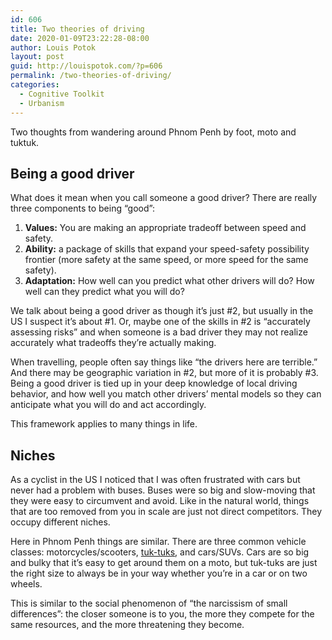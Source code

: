 ```yaml
---
id: 606
title: Two theories of driving
date: 2020-01-09T23:22:28-08:00
author: Louis Potok
layout: post
guid: http://louispotok.com/?p=606
permalink: /two-theories-of-driving/
categories:
  - Cognitive Toolkit
  - Urbanism
---
```

Two thoughts from wandering around Phnom Penh by foot, moto and tuktuk.

## Being a good driver

What does it mean when you call someone a good driver? There are really three components to being &#8220;good&#8221;:

  1. **Values:** You are making an appropriate tradeoff between speed and safety.
  2. **Ability:** a package of skills that expand your speed-safety possibility frontier (more safety at the same speed, or more speed for the same safety).
  3. **Adaptation:** How well can you predict what other drivers will do? How well can they predict what you will do?

We talk about being a good driver as though it&#8217;s just #2, but usually in the US I suspect it&#8217;s about #1. Or, maybe one of the skills in #2 is &#8220;accurately assessing risks&#8221; and when someone is a bad driver they may not realize accurately what tradeoffs they&#8217;re actually making.

When travelling, people often say things like &#8220;the drivers here are terrible.&#8221; And there may be geographic variation in #2, but more of it is probably #3. Being a good driver is tied up in your deep knowledge of local driving behavior, and how well you match other drivers&#8217; mental models so they can anticipate what you will do and act accordingly.

This framework applies to many things in life.

## Niches

As a cyclist in the US I noticed that I was often frustrated with cars but never had a problem with buses. Buses were so big and slow-moving that they were easy to circumvent and avoid. Like in the natural world, things that are too removed from you in scale are just not direct competitors. They occupy different niches.

Here in Phnom Penh things are similar. There are three common vehicle classes: motorcycles/scooters, [tuk-tuks](https://www.google.com/search?tbm=isch&sxsrf=ACYBGNRRj32jQpUhw5rdWa3sz_m3X5yBLA%3A1578640694780&source=hp&biw=1853&bih=949&ei=NiUYXqWeLZGcmgeOsaLYCg&q=tuktuk&oq=tuktuk&gs_l=img.3..0l5j0i10j0l3j0i10.330.825..995...0.0..0.144.565.5j1......0....1..gws-wiz-img.......35i39j0i131.y9fVy7k0clY&ved=0ahUKEwilkdruvvjmAhURjuYKHY6YCKsQ4dUDCAY&uact=5), and cars/SUVs. Cars are so big and bulky that it&#8217;s easy to get around them on a moto, but tuk-tuks are just the right size to always be in your way whether you&#8217;re in a car or on two wheels. 

This is similar to the social phenomenon of &#8220;the narcissism of small differences&#8221;: the closer someone is to you, the more they compete for the same resources, and the more threatening they become.